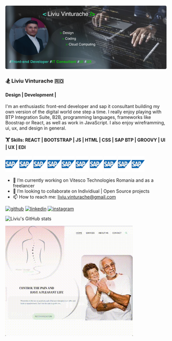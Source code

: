 ![cover](https://github.com/vteliviu/vteliviu/blob/main/cover.jpg)

### 🏂 Liviu Vinturache 🇷🇴

#### Design | Development | 

I'm an enthusiastic front-end developer and sap it consultant building my own version of the digital world one step a time. 
I really enjoy playing with BTP Integration Suite, B2B, programming languages, frameworks like Boostrap or React, as well as work in JavaScript.
I also enjoy wireframming, ui, ux, and design in general.

#### 🏋️  Skills: REACT | BOOTSTRAP | JS | HTML | CSS | SAP BTP | GROOVY | UI | UX | EDI

[<img src='https://github.com/vteliviu/vteliviu/blob/main/icons/sap.png' alt='sap' height='50' width ='40'>]()
[<img src='https://github.com/vteliviu/vteliviu/blob/main/icons/sap.png' alt='sap' height='50' width ='40'>]()
[<img src='https://github.com/vteliviu/vteliviu/blob/main/icons/sap.png' alt='sap' height='50' width ='40'>]()
[<img src='https://github.com/vteliviu/vteliviu/blob/main/icons/sap.png' alt='sap' height='50' width ='40'>]()
[<img src='https://github.com/vteliviu/vteliviu/blob/main/icons/sap.png' alt='sap' height='50' width ='40'>]()
[<img src='https://github.com/vteliviu/vteliviu/blob/main/icons/sap.png' alt='sap' height='50' width ='40'>]()
[<img src='https://github.com/vteliviu/vteliviu/blob/main/icons/sap.png' alt='sap' height='50' width ='40'>]()
[<img src='https://github.com/vteliviu/vteliviu/blob/main/icons/sap.png' alt='sap' height='50' width ='40'>]()
[<img src='https://github.com/vteliviu/vteliviu/blob/main/icons/sap.png' alt='sap' height='50' width ='40'>]()
[<img src='https://github.com/vteliviu/vteliviu/blob/main/icons/sap.png' alt='sap' height='50' width ='40'>]()






- 🔭 I’m currently working on Vitesco Technologies Romania and as a freelancer
- 👯 I’m looking to collaborate on Individiual | Open Source projects
- 📫 How to reach me: liviu.vinturache@gmail.com



[<img src='https://cdn.jsdelivr.net/npm/simple-icons@3.0.1/icons/github.svg' alt='github' height='40'>](https://github.com/vteliviu)  [<img src='https://cdn.jsdelivr.net/npm/simple-icons@3.0.1/icons/linkedin.svg' alt='linkedin' height='40'>](https://www.linkedin.com/in/liviu-vinturache/)  [<img src='https://cdn.jsdelivr.net/npm/simple-icons@3.0.1/icons/instagram.svg' alt='instagram' height='40'>](https://www.instagram.com/liviu18vte/)  

![Liviu's GitHub stats](https://github-readme-stats.vercel.app/api?username=vteliviu&theme=algolia_icons=true)

![cover](https://github.com/vteliviu/vteliviu/blob/main/design.gif)

